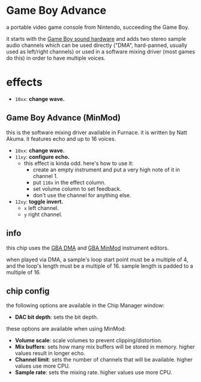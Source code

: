 # Game Boy Advance

a portable video game console from Nintendo, succeeding the Game Boy.

it starts with the [Game Boy sound hardware](game-boy.md) and adds two stereo sample audio channels which can be used directly ("DMA", hard-panned, usually used as left/right channels) or used in a software mixing driver (most games do this) in order to have multiple voices.

# effects

- `10xx`: **change wave.**

## Game Boy Advance (MinMod)

this is the software mixing driver available in Furnace. it is written by Natt Akuma.
it features echo and up to 16 voices.

- `10xx`: **change wave.**
- `11xy`: **configure echo.**
  - this effect is kinda odd. here's how to use it:
    - create an empty instrument and put a very high note of it in channel 1.
    - put `110x` in the effect column.
    - set volume column to set feedback.
    - don't use the channel for anything else.
- `12xy`: **toggle invert.**
  - `x` left channel.
  - `y` right channel.

## info

this chip uses the [GBA DMA](../4-instrument/gbadma.md) and [GBA MinMod](../4-instrument/gbaminmod.md) instrument editors.

when played via DMA, a sample's loop start point must be a multiple of 4, and the loop's length must be a multiple of 16. sample length is padded to a multiple of 16.

## chip config

the following options are available in the Chip Manager window:

- **DAC bit depth**: sets the bit depth.

these options are available when using MinMod:

- **Volume scale**: scale volumes to prevent clipping/distortion.
- **Mix buffers**: sets how many mix buffers will be stored in memory. higher values result in longer echo.
- **Channel limit**: sets the number of channels that will be available. higher values use more CPU.
- **Sample rate**: sets the mixing rate. higher values use more CPU.
